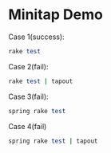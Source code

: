 # Minitap Demo

Case 1(success):

```ruby
rake test
```

Case 2(fail):

```ruby
rake test | tapout
```

Case 3(fail):

```ruby
spring rake test
```

Case 4(fail)

```ruby
spring rake test | tapout
```